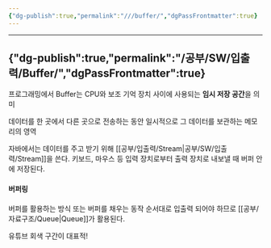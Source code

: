 ```yaml
---
{"dg-publish":true,"permalink":"///buffer/","dgPassFrontmatter":true}
---
```



---
{"dg-publish":true,"permalink":"/공부/SW/입출력/Buffer/","dgPassFrontmatter":true}
---

프로그래밍에서 Buffer는 CPU와 보조 기억 장치 사이에 사용되는 **임시 저장 공간**을 의미

데이터를 한 곳에서 다른 곳으로 전송하는 동안 일시적으로 그 데이터를 보관하는 메모리의 영역

자바에서는 데이터를 주고 받기 위해 [[공부/입출력/Stream\|공부/SW/입출력/Stream]]을 쓴다.
키보드, 마우스 등 입력 장치로부터 출력 장치로 내보낼 때 버퍼 안에 저장된다.
#### 버퍼링
버퍼를 활용하는 방식 또는 버퍼를 채우는 동작
순서대로 입출력 되어야 하므로 [[공부/자료구조/Queue\|Queue]]가 활용된다.

유튜브 회색 구간이 대표적!